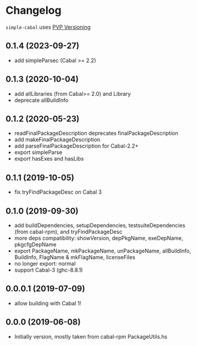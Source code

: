 # Changelog

`simple-cabal` uses [PVP Versioning](https://pvp.haskell.org)

## 0.1.4 (2023-09-27)
- add simpleParsec (Cabal >= 2.2)

## 0.1.3 (2020-10-04)
- add allLibraries (from Cabal>= 2.0) and Library
- deprecate allBuildInfo

## 0.1.2 (2020-05-23)
- readFinalPackageDescription deprecates finalPackageDescription
- add makeFinalPackageDescription
- add parseFinalPackageDescription for Cabal-2.2+
- export simpleParse
- export hasExes and hasLibs

## 0.1.1 (2019-10-05)
- fix tryFindPackageDesc on Cabal 3

## 0.1.0 (2019-09-30)
- add buildDependencies, setupDependencies, testsuiteDependencies
  (from cabal-rpm), and tryFindPackageDesc
- more deps compatibility: showVersion, depPkgName, exeDepName, pkgcfgDepName
- export PackageName, mkPackageName, unPackageName,
  allBuildInfo, BuildInfo, FlagName & mkFlagName, licenseFiles
- no longer export: normal
- support Cabal-3 (ghc-8.8.1)

## 0.0.0.1 (2019-07-09)
- allow building with Cabal 1!

## 0.0.0 (2019-06-08)
- Initially version, mostly taken from cabal-rpm PackageUtils.hs
